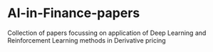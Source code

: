 # AI-in-Finance-papers
Collection of papers focussing on application of Deep Learning and Reinforcement Learning methods in Derivative pricing
